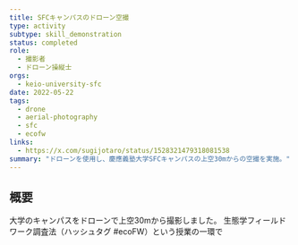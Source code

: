 ```yaml
---
title: SFCキャンパスのドローン空撮
type: activity
subtype: skill_demonstration
status: completed
role:
  - 撮影者
  - ドローン操縦士
orgs:
  - keio-university-sfc
date: 2022-05-22
tags:
  - drone
  - aerial-photography
  - sfc
  - ecofw
links:
  - https://x.com/sugijotaro/status/1528321479318081538
summary: "ドローンを使用し、慶應義塾大学SFCキャンパスの上空30mからの空撮を実施。"
---
```


## 概要

大学のキャンパスをドローンで上空30mから撮影しました。
生態学フィールドワーク調査法（ハッシュタグ #ecoFW）という授業の一環で

